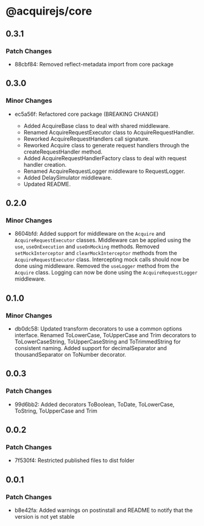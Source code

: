 # @acquirejs/core

## 0.3.1

### Patch Changes

- 88cbf84: Removed reflect-metadata import from core package

## 0.3.0

### Minor Changes

- ec5a56f: Refactored core package (BREAKING CHANGE)

  - Added AcquireBase class to deal with shared middleware.
  - Renamed AcquireRequestExecutor class to AcquireRequestHandler.
  - Reworked AcquireRequestHandlers call signature.
  - Reworked Acquire class to generate request handlers through the createRequestHandler method.
  - Added AcquireRequestHandlerFactory class to deal with request handler creation.
  - Renamed AcquireRequestLogger middleware to RequestLogger.
  - Added DelaySimulator middleware.
  - Updated README.

## 0.2.0

### Minor Changes

- 8604bfd: Added support for middleware on the `Acquire` and `AcquireRequestExecutor` classes. Middleware can be applied using the `use`, `useOnExecution` and `useOnMocking` methods.
  Removed `setMockInterceptor` and `clearMockInterceptor` methods from the `AcquireRequestExecutor` class. Intercepting mock calls should now be done using middleware.
  Removed the `useLogger` method from the `Acquire` class. Logging can now be done using the `AcquireRequestLogger` middleware.

## 0.1.0

### Minor Changes

- db0dc58: Updated transform decorators to use a common options interface.
  Renamed ToLowerCase, ToUpperCase and Trim decorators to ToLowerCaseString, ToUpperCaseString and ToTrimmedString for consistent naming.
  Added support for decimalSeparator and thousandSeparator on ToNumber decorator.

## 0.0.3

### Patch Changes

- 99d6bb2: Added decorators ToBoolean, ToDate, ToLowerCase, ToString, ToUpperCase and Trim

## 0.0.2

### Patch Changes

- 7f530f4: Restricted published files to dist folder

## 0.0.1

### Patch Changes

- b8e42fa: Added warnings on postinstall and README to notify that the version is not yet stable
